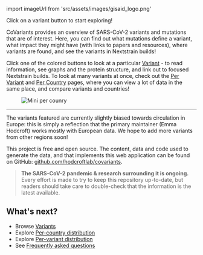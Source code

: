 import imageUrl from 'src/assets/images/gisaid_logo.png'

Click on a variant button to start exploring!

CoVariants provides an overview of SARS-CoV-2 variants and mutations that are of interest. Here, you can find out what mutations define a variant, what impact they might have (with links to papers and resources), where variants are found, and see the variants in Nextstrain builds!

Click one of the colored buttons to look at a particular [Variant](/variants) - to read information, see graphs and the protein structure, and link out to focused Nextstrain builds.
To look at many variants at once, check out the [Per Variant](/per-variant) and [Per Country](/per-country) pages, where you can view a lot of data in the same place, and compare variants and countries!

<figure className="text-center">
  <img src={imageUrl} alt="Mini per counry"/>
</figure>

---

The variants featured are currently slightly biased towards circulation in Europe: this is simply a reflection that the primary maintainer (Emma Hodcroft) works mostly with European data. We hope to add more variants from other regions soon!

This project is free and open source. The content, data and code used to generate the data, and that implements this web application can be found on GitHub: [github.com/hodcroftlab/covariants](https://github.com/hodcroftlab/covariants/).

 > **The SARS-CoV-2 pandemic & research surrounding it is ongoing.** Every effort is made to try to keep this repository up-to-date, but readers should take care to double-check that the information is the latest available.

## What's next?

- Browse [Variants](/variants)
- Explore [Per-country distribution](/per-country)
- Explore [Per-variant distribution](/per-variant)
- See [Frequently asked questions](/faq)
